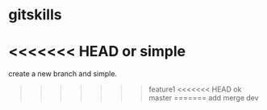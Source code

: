 # gitskills
<<<<<<< HEAD
or simple
=======
create a new branch and simple.
>>>>>>> feature1
<<<<<<< HEAD
ok master
=======
add merge
>>>>>>> dev
